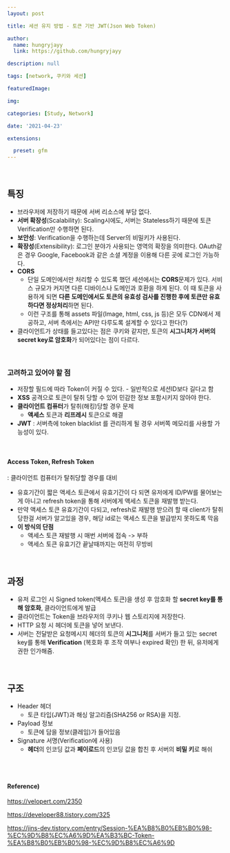 ```yaml
---
layout: post

title: 세션 유지 방법 - 토큰 기반 JWT(Json Web Token)

author: 
  name: hungryjayy
  link: https://github.com/hungryjayy

description: null

tags: [network, 쿠키와 세션]

featuredImage: 

img: 

categories: [Study, Network]

date: '2021-04-23'

extensions:

  preset: gfm
---
```


<br>

## 특징

* 브라우저에 저장하기 때문에 서버 리소스에 부담 없다.
* **서버 확장성**(Scalability): Scaling시에도, 서버는 Stateless하기 때문에 토큰 Verification만 수행하면 된다.
* **보안성**: Verification을 수행하는데 Server의 비밀키가 사용된다.
* **확장성**(Extensibility): 로그인 분야가 사용되는 영역의 확장을 의미한다. OAuth같은 경우 Google, Facebook과 같은 소셜 계정을 이용해 다른 곳에 로그인 가능하다.
* **CORS**
  * 단일 도메인에서만 처리할 수 있도록 했던 세션에서는 **CORS**문제가 있다. 서비스 규모가 커지면 다른 디바이스나 도메인과 호환을 하게 된다. 이 때 토큰을 사용하게 되면 **다른 도메인에서도 토큰의 유효성 검사를 진행한 후에 토큰만 유효하다면 정상처리**하면 된다.
  * 이런 구조를 통해 assets 파일(Image, html, css, js 등)은 모두 CDN에서 제공하고, 서버 측에서는 API만 다루도록 설계할 수 있다고 한다(?)
* 클라이언트가 상태를 들고있다는 점은 쿠키와 같지만, 토큰의 **시그니처가 서버의 secret key로 암호화**가 되어있다는 점이 다르다.

<br>

### 고려하고 있어야 할 점

* 저장할 필드에 따라 Token이 커질 수 있다. - 일반적으로 세션ID보다 길다고 함
* **XSS** 공격으로 토큰이 탈취 당할 수 있어 민감한 정보 포함시키지 않아야 한다.
* **클라이언트 컴퓨터**가 탈취(해킹)당할 경우 문제
  * **액세스** 토큰과 **리프레시** 토큰으로 해결
* **JWT** : 서버측에 token blacklist 를 관리하게 될 경우 서버쪽 메모리를 사용할 가능성이 있다.

<br>

#### Access Token, Refresh Token

: 클라이언트 컴퓨터가 탈취당할 경우를 대비

* 유효기간이 짧은 액세스 토큰에서 유효기간이 다 되면 유저에게 ID/PW를 물어보는게 아니고 refresh token을 통해 서버에게 액세스 토큰을 재발행 받는다.
* 만약 액세스 토큰 유효기간이 다되고, refresh로 재발행 받으려 할 때 client가 탈취당한걸 서버가 알고있을 경우, 해당 id로는 액세스 토큰을 발급받지 못하도록 막음
* **이 방식의 단점**
  * 액세스 토큰 재발행 시 매번 서버에 접속 -> 부하
  * 액세스 토큰 유효기간 끝날때까지는 여전히 무방비

<br>

## 과정

* 유저 로그인 시 Signed token(액세스 토큰)을 생성 후 암호화 할 **secret key를 통해 암호화**, 클라이언트에게 발급
* 클라이언트는 Token을 브라우저의 쿠키나 웹 스토리지에 저장한다.
* HTTP 요청 시 헤더에 토큰을 넣어 보낸다.
* 서버는 전달받은 요청메시지 헤더의 토큰의 **시그니처**를 서버가 들고 있는 secret key를 통해 **Verification** (복호화 후 조작 여부나 expired 확인) 한 뒤, 유저에게 권한 인가해줌.

<Br>

## 구조

* Header 헤더
  * 토큰 타입(JWT)과 해싱 알고리즘(SHA256 or RSA)을 지정.
* Payload 정보
  * 토큰에 담을 정보(클레임)가 들어있음
* Signature 서명(Verification에 사용)
  * **헤더**의 인코딩 값과 **페이로드**의 인코딩 값을 합친 후 서버의 **비밀 키**로 해쉬

<br><br>

#### Reference)

https://velopert.com/2350

https://developer88.tistory.com/325

https://jins-dev.tistory.com/entry/Session-%EA%B8%B0%EB%B0%98-%EC%9D%B8%EC%A6%9D%EA%B3%BC-Token-%EA%B8%B0%EB%B0%98-%EC%9D%B8%EC%A6%9D


